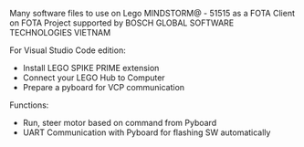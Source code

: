 Many software files to use on Lego MINDSTORM@ - 51515 as a FOTA Client on FOTA Project supported by BOSCH GLOBAL SOFTWARE TECHNOLOGIES VIETNAM

For Visual Studio Code edition:
  + Install LEGO SPIKE PRIME extension
  + Connect your LEGO Hub to Computer
  + Prepare a pyboard for VCP communication

Functions:
  + Run, steer motor based on command from Pyboard
  + UART Communication with Pyboard for flashing SW automatically

